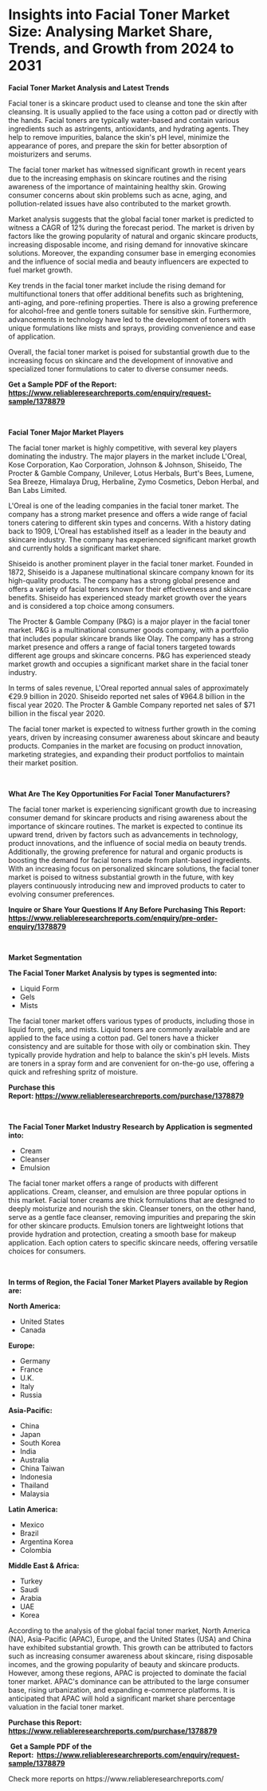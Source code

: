 <p><h1>Insights into Facial Toner Market Size: Analysing Market Share, Trends, and Growth from 2024 to 2031</h1></p><p><strong>Facial Toner Market Analysis and Latest Trends</strong></p>
<p><p>Facial toner is a skincare product used to cleanse and tone the skin after cleansing. It is usually applied to the face using a cotton pad or directly with the hands. Facial toners are typically water-based and contain various ingredients such as astringents, antioxidants, and hydrating agents. They help to remove impurities, balance the skin's pH level, minimize the appearance of pores, and prepare the skin for better absorption of moisturizers and serums.</p><p>The facial toner market has witnessed significant growth in recent years due to the increasing emphasis on skincare routines and the rising awareness of the importance of maintaining healthy skin. Growing consumer concerns about skin problems such as acne, aging, and pollution-related issues have also contributed to the market growth.</p><p>Market analysis suggests that the global facial toner market is predicted to witness a CAGR of 12% during the forecast period. The market is driven by factors like the growing popularity of natural and organic skincare products, increasing disposable income, and rising demand for innovative skincare solutions. Moreover, the expanding consumer base in emerging economies and the influence of social media and beauty influencers are expected to fuel market growth.</p><p>Key trends in the facial toner market include the rising demand for multifunctional toners that offer additional benefits such as brightening, anti-aging, and pore-refining properties. There is also a growing preference for alcohol-free and gentle toners suitable for sensitive skin. Furthermore, advancements in technology have led to the development of toners with unique formulations like mists and sprays, providing convenience and ease of application.</p><p>Overall, the facial toner market is poised for substantial growth due to the increasing focus on skincare and the development of innovative and specialized toner formulations to cater to diverse consumer needs.</p></p>
<p><strong>Get a Sample PDF of the Report:&nbsp; <a href="https://www.reliableresearchreports.com/enquiry/request-sample/1378879">https://www.reliableresearchreports.com/enquiry/request-sample/1378879</a></strong></p>
<p>&nbsp;</p>
<p><strong>Facial Toner Major Market Players</strong></p>
<p><p>The facial toner market is highly competitive, with several key players dominating the industry. The major players in the market include L'Oreal, Kose Corporation, Kao Corporation, Johnson & Johnson, Shiseido, The Procter & Gamble Company, Unilever, Lotus Herbals, Burt's Bees, Lumene, Sea Breeze, Himalaya Drug, Herbaline, Zymo Cosmetics, Debon Herbal, and Ban Labs Limited.</p><p>L'Oreal is one of the leading companies in the facial toner market. The company has a strong market presence and offers a wide range of facial toners catering to different skin types and concerns. With a history dating back to 1909, L'Oreal has established itself as a leader in the beauty and skincare industry. The company has experienced significant market growth and currently holds a significant market share.</p><p>Shiseido is another prominent player in the facial toner market. Founded in 1872, Shiseido is a Japanese multinational skincare company known for its high-quality products. The company has a strong global presence and offers a variety of facial toners known for their effectiveness and skincare benefits. Shiseido has experienced steady market growth over the years and is considered a top choice among consumers.</p><p>The Procter & Gamble Company (P&G) is a major player in the facial toner market. P&G is a multinational consumer goods company, with a portfolio that includes popular skincare brands like Olay. The company has a strong market presence and offers a range of facial toners targeted towards different age groups and skincare concerns. P&G has experienced steady market growth and occupies a significant market share in the facial toner industry.</p><p>In terms of sales revenue, L'Oreal reported annual sales of approximately €29.9 billion in 2020. Shiseido reported net sales of ¥964.8 billion in the fiscal year 2020. The Procter & Gamble Company reported net sales of $71 billion in the fiscal year 2020.</p><p>The facial toner market is expected to witness further growth in the coming years, driven by increasing consumer awareness about skincare and beauty products. Companies in the market are focusing on product innovation, marketing strategies, and expanding their product portfolios to maintain their market position.</p></p>
<p>&nbsp;</p>
<p><strong>What Are The Key Opportunities For Facial Toner Manufacturers?</strong></p>
<p><p>The facial toner market is experiencing significant growth due to increasing consumer demand for skincare products and rising awareness about the importance of skincare routines. The market is expected to continue its upward trend, driven by factors such as advancements in technology, product innovations, and the influence of social media on beauty trends. Additionally, the growing preference for natural and organic products is boosting the demand for facial toners made from plant-based ingredients. With an increasing focus on personalized skincare solutions, the facial toner market is poised to witness substantial growth in the future, with key players continuously introducing new and improved products to cater to evolving consumer preferences.</p></p>
<p><strong>Inquire or Share Your Questions If Any Before Purchasing This Report: <a href="https://www.reliableresearchreports.com/enquiry/pre-order-enquiry/1378879">https://www.reliableresearchreports.com/enquiry/pre-order-enquiry/1378879</a></strong></p>
<p>&nbsp;</p>
<p><strong>Market Segmentation</strong></p>
<p><strong>The Facial Toner Market Analysis by types is segmented into:</strong></p>
<p><ul><li>Liquid Form</li><li>Gels</li><li>Mists</li></ul></p>
<p><p>The facial toner market offers various types of products, including those in liquid form, gels, and mists. Liquid toners are commonly available and are applied to the face using a cotton pad. Gel toners have a thicker consistency and are suitable for those with oily or combination skin. They typically provide hydration and help to balance the skin's pH levels. Mists are toners in a spray form and are convenient for on-the-go use, offering a quick and refreshing spritz of moisture.</p></p>
<p><strong>Purchase this Report:&nbsp;<a href="https://www.reliableresearchreports.com/purchase/1378879">https://www.reliableresearchreports.com/purchase/1378879</a></strong></p>
<p>&nbsp;</p>
<p><strong>The Facial Toner Market Industry Research by Application is segmented into:</strong></p>
<p><ul><li>Cream</li><li>Cleanser</li><li>Emulsion</li></ul></p>
<p><p>The facial toner market offers a range of products with different applications. Cream, cleanser, and emulsion are three popular options in this market. Facial toner creams are thick formulations that are designed to deeply moisturize and nourish the skin. Cleanser toners, on the other hand, serve as a gentle face cleanser, removing impurities and preparing the skin for other skincare products. Emulsion toners are lightweight lotions that provide hydration and protection, creating a smooth base for makeup application. Each option caters to specific skincare needs, offering versatile choices for consumers.</p></p>
<p>&nbsp;</p>
<p><strong>In terms of Region, the Facial Toner Market Players available by Region are:</strong></p>
<p>
    <p> <strong> North America: </strong>
        <ul>
            <li>United States</li>
            <li>Canada</li>
        </ul>
        </p> 
    <p> <strong> Europe: </strong>
        <ul>
            <li>Germany</li>
            <li>France</li>
            <li>U.K.</li>
            <li>Italy</li>
            <li>Russia</li>
        </ul>
        </p> 
    <p> <strong> Asia-Pacific: </strong>
        <ul>
            <li>China</li>
            <li>Japan</li>
            <li>South Korea</li>
            <li>India</li>
            <li>Australia</li>
            <li>China Taiwan</li>
            <li>Indonesia</li>
            <li>Thailand</li>
            <li>Malaysia</li>
        </ul>
        </p> 
    <p> <strong> Latin America: </strong>
        <ul>
            <li>Mexico</li>
            <li>Brazil</li>
            <li>Argentina Korea</li>
            <li>Colombia</li>
        </ul>
        </p> 
    <p> <strong> Middle East & Africa: </strong>
        <ul>
            <li>Turkey</li>
            <li>Saudi</li>
            <li>Arabia</li>
            <li>UAE</li>
            <li>Korea</li>
        </ul>
    </p>
    </p>
<p><p>According to the analysis of the global facial toner market, North America (NA), Asia-Pacific (APAC), Europe, and the United States (USA) and China have exhibited substantial growth. This growth can be attributed to factors such as increasing consumer awareness about skincare, rising disposable incomes, and the growing popularity of beauty and skincare products. However, among these regions, APAC is projected to dominate the facial toner market. APAC's dominance can be attributed to the large consumer base, rising urbanization, and expanding e-commerce platforms. It is anticipated that APAC will hold a significant market share percentage valuation in the facial toner market.</p></p>
<p><strong>Purchase this Report: <a href="https://www.reliableresearchreports.com/purchase/1378879">https://www.reliableresearchreports.com/purchase/1378879</a></strong></p>
<p>&nbsp;<strong>Get a Sample PDF of the Report:&nbsp;&nbsp;<a href="https://www.reliableresearchreports.com/enquiry/request-sample/1378879">https://www.reliableresearchreports.com/enquiry/request-sample/1378879</a></strong></p>
<p><strong></strong></p>
<p>Check more reports on https://www.reliableresearchreports.com/</p>